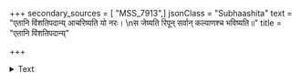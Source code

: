 +++
secondary_sources = [ "MSS_7913",]
jsonClass = "Subhaashita"
text = "एतानि विंशतिपदान्य् आचरिष्यति यो नरः।  \nस जेष्यति रिपून् सर्वान् कल्याणश्च भविष्यति॥"
title = "एतानि विंशतिपदान्य्"

+++

<details><summary>Text</summary>

एतानि विंशतिपदान्य् आचरिष्यति यो नरः।  
स जेष्यति रिपून् सर्वान् कल्याणश्च भविष्यति॥
</details>
